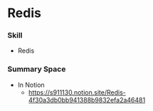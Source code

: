 # Redis

### Skill
* Redis

### Summary Space
* In Notion
  * https://s911130.notion.site/Redis-4f30a3db0bb941388b9832efa2a46481

